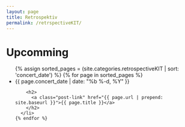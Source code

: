 ```yaml
---
layout: page
title: Retrospektiv
permalink: /retrspectiveKIT/
---
```


<h1 class="page-heading">Upcomming</h1>
<div>
  <ul class="post-list">
  {% assign sorted_pages = (site.categories.retrospectiveKIT | sort: 'concert_date') %}
	{% for page in sorted_pages %}
      <li>
        <span class="post-meta">{{ page.concert_date | date: "%b %-d, %Y" }}</span>

        <h2>
          <a class="post-link" href="{{ page.url | prepend: site.baseurl }}">{{ page.title }}</a>
        </h2>
      </li>
    {% endfor %}
  </ul>
  </div>

